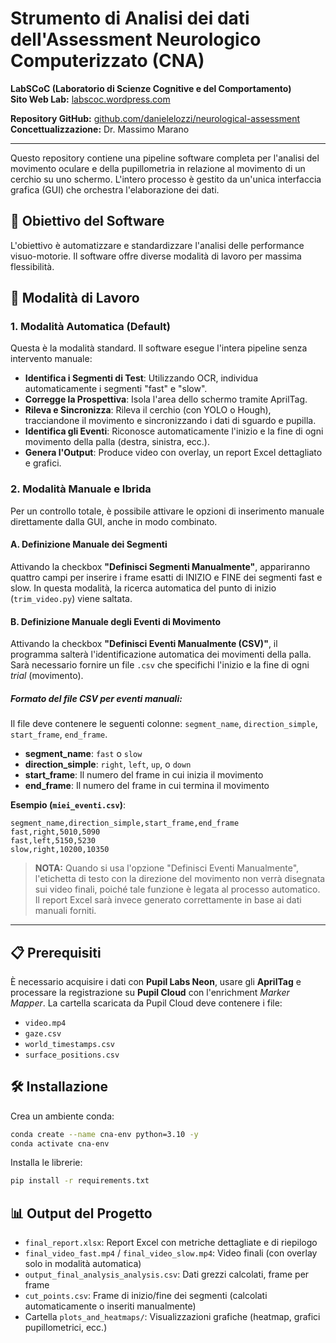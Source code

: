 # Strumento di Analisi dei dati dell'Assessment Neurologico Computerizzato (CNA)

**LabSCoC (Laboratorio di Scienze Cognitive e del Comportamento)**  
**Sito Web Lab:** [labscoc.wordpress.com](https://labscoc.wordpress.com)

**Repository GitHub:** [github.com/danielelozzi/neurological-assessment](https://github.com/danielelozzi/neurological-assessment)  
**Concettualizzazione:** Dr. Massimo Marano

---

Questo repository contiene una pipeline software completa per l'analisi del movimento oculare e della pupillometria in relazione al movimento di un cerchio su uno schermo. L'intero processo è gestito da un'unica interfaccia grafica (GUI) che orchestra l'elaborazione dei dati.

## 🎯 Obiettivo del Software
L'obiettivo è automatizzare e standardizzare l'analisi delle performance visuo-motorie. Il software offre diverse modalità di lavoro per massima flessibilità.

## 🚀 Modalità di Lavoro

### 1. Modalità Automatica (Default)
Questa è la modalità standard. Il software esegue l'intera pipeline senza intervento manuale:

- **Identifica i Segmenti di Test**: Utilizzando OCR, individua automaticamente i segmenti "fast" e "slow".
- **Corregge la Prospettiva**: Isola l'area dello schermo tramite AprilTag.
- **Rileva e Sincronizza**: Rileva il cerchio (con YOLO o Hough), tracciandone il movimento e sincronizzando i dati di sguardo e pupilla.
- **Identifica gli Eventi**: Riconosce automaticamente l'inizio e la fine di ogni movimento della palla (destra, sinistra, ecc.).
- **Genera l'Output**: Produce video con overlay, un report Excel dettagliato e grafici.

### 2. Modalità Manuale e Ibrida
Per un controllo totale, è possibile attivare le opzioni di inserimento manuale direttamente dalla GUI, anche in modo combinato.

#### A. Definizione Manuale dei Segmenti
Attivando la checkbox **"Definisci Segmenti Manualmente"**, appariranno quattro campi per inserire i frame esatti di INIZIO e FINE dei segmenti fast e slow. In questa modalità, la ricerca automatica del punto di inizio (`trim_video.py`) viene saltata.

#### B. Definizione Manuale degli Eventi di Movimento
Attivando la checkbox **"Definisci Eventi Manualmente (CSV)"**, il programma salterà l'identificazione automatica dei movimenti della palla. Sarà necessario fornire un file `.csv` che specifichi l'inizio e la fine di ogni *trial* (movimento).

##### Formato del file CSV per eventi manuali:
Il file deve contenere le seguenti colonne: `segment_name`, `direction_simple`, `start_frame`, `end_frame`.

- **segment_name**: `fast` o `slow`
- **direction_simple**: `right`, `left`, `up`, o `down`
- **start_frame**: Il numero del frame in cui inizia il movimento
- **end_frame**: Il numero del frame in cui termina il movimento

**Esempio (`miei_eventi.csv`)**:
```
segment_name,direction_simple,start_frame,end_frame
fast,right,5010,5090
fast,left,5150,5230
slow,right,10200,10350
```

> **NOTA:** Quando si usa l'opzione "Definisci Eventi Manualmente", l'etichetta di testo con la direzione del movimento non verrà disegnata sui video finali, poiché tale funzione è legata al processo automatico. Il report Excel sarà invece generato correttamente in base ai dati manuali forniti.

---

## 📋 Prerequisiti
È necessario acquisire i dati con **Pupil Labs Neon**, usare gli **AprilTag** e processare la registrazione su **Pupil Cloud** con l'enrichment *Marker Mapper*. La cartella scaricata da Pupil Cloud deve contenere i file:

- `video.mp4`
- `gaze.csv`
- `world_timestamps.csv`
- `surface_positions.csv`

## 🛠️ Installazione

Crea un ambiente conda:
```bash
conda create --name cna-env python=3.10 -y
conda activate cna-env
```

Installa le librerie:
```bash
pip install -r requirements.txt
```

## 📊 Output del Progetto

- `final_report.xlsx`: Report Excel con metriche dettagliate e di riepilogo
- `final_video_fast.mp4` / `final_video_slow.mp4`: Video finali (con overlay solo in modalità automatica)
- `output_final_analysis_analysis.csv`: Dati grezzi calcolati, frame per frame
- `cut_points.csv`: Frame di inizio/fine dei segmenti (calcolati automaticamente o inseriti manualmente)
- Cartella `plots_and_heatmaps/`: Visualizzazioni grafiche (heatmap, grafici pupillometrici, ecc.)